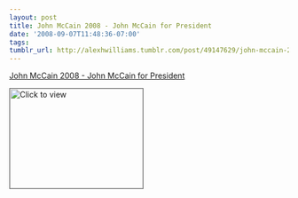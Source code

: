 ```yaml
---
layout: post
title: John McCain 2008 - John McCain for President
date: '2008-09-07T11:48:36-07:00'
tags: 
tumblr_url: http://alexhwilliams.tumblr.com/post/49147629/john-mccain-2008-john-mccain-for-president
---
```

<a href="https://www.iterasi.net/OpenViewer.aspx?sqrlitid=ptkSQZtXHECMDHHzEk4szA">John McCain 2008 - John McCain for President</a><br/><p><a href="https://www.iterasi.net/OpenViewer.aspx?sqrlitid=ptkSQZtXHECMDHHzEk4szA" target="_blank"> <img src="http://AssetHost01a.iterasi.net/ec2eb670e447/94d5ad32ba6b/ff6f9e86baa1/5627246ce91a/35413670-7726-467b-b93f-9b41b596e295/thumbnail.jpg???20080907184913???LRoq8nGmAGLqW4tws2iWqA3fu1P2kU9tGEJXt1ynOSdue6BtDcgVCI/Qq1BfvCDjOwWk5MzyGbrTfRSJxb70Dp6rgupkA2O3DEe2pHMPJvcroKXLWfoqjyQGoi6JVQpqwfOdmn6AM+SeFKR+7Cemt6iTCCBkicBoG5nZw/klcKI=" width="240" height="180" style="border:solid 1px #666" alt="Click to view"/></a></p>
